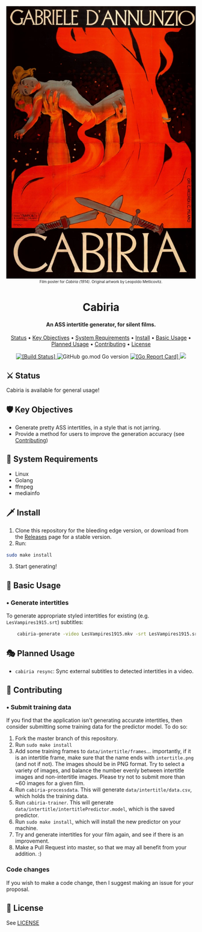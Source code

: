 <div align="center"><img src="cabiria-1914-poster.webp" alt="Film poster for Cabiria (1914)"></div>
<div align="center"><small><sup>Film poster for <i>Cabiria (1914)</i>. Original artwork by Leopoldo Metlicovitz.</sup></small></div>
<h1 align="center">
  Cabiria
</h1>

<h4 align="center"> An ASS intertitle generator, for silent films.</a></h4>

<p align="center">
  <a href="#-status">Status</a> •
  <a href="#-key-objectives">Key Objectives</a> •
  <a href="#-system-requirements">System Requirements</a> •
  <a href="#-install">Install</a> •
  <a href="#-basic-usage">Basic Usage</a> •
  <a href="#-planned-usage">Planned Usage</a> •
  <a href="#-contributing">Contributing</a> •
  <a href="#-license">License</a>
</p>

<p align="center">
  <a href="https://travis-ci.com/liampulles/cabiria">
    <img src="https://travis-ci.com/liampulles/cabiria.svg?branch=master" alt="[Build Status]">
  </a>
    <img alt="GitHub go.mod Go version" src="https://img.shields.io/github/go-mod/go-version/liampulles/cabiria">
  <a href="https://goreportcard.com/report/github.com/liampulles/cabiria">
    <img src="https://goreportcard.com/badge/github.com/liampulles/cabiria" alt="[Go Report Card]">
  </a>
  <a href="https://codecov.io/gh/liampulles/cabiria">
    <img src="https://codecov.io/gh/liampulles/cabiria/branch/master/graph/badge.svg" />
  </a>
</p>

## ⚔️ Status

Cabiria is available for general usage!

## 🛡️ Key Objectives

* Generate pretty ASS intertitles, in a style that is not jarring.
* Provide a method for users to improve the generation accuracy (see [Contributing](#-contributing))

## 👺 System Requirements

* Linux
* Golang
* ffmpeg
* mediainfo

## 🗡️ Install

  1. Clone this repository for the bleeding edge version, or download from the [Releases](https://github.com/liampulles/cabiria/releases) page for a stable version.
  2. Run:

  ```bash
  sudo make install
  ```

  3. Start generating!

## 🤺 Basic Usage

### • Generate intertitles

To generate appropriate styled intertitles for existing (e.g. `LesVampires1915.srt`) subtitles:

```bash
    cabiria-generate -video LesVampires1915.mkv -srt LesVampires1915.srt -ass LesVampires1915.ass
```

## 🎭 Planned Usage

* `cabiria resync`: Sync external subtitles to detected intertitles in a video.

## 🐉 Contributing

### • Submit training data

If you find that the application isn't generating accurate intertitles, then consider submitting some training data for the predictor model. To do so:

  1. Fork the master branch of this repository.
  1. Run `sudo make install`
  1. Add some training frames to `data/intertitle/frames`... importantly, if it is an intertitle frame, make sure that the name ends with `intertitle.png` (and not if not). The images should be in PNG format. Try to select a variety of images, and balance the number evenly between intertitle images and non-intertitle images. Please try not to submit more than ~60 images for a given film.
  1. Run `cabiria-processdata`. This will generate `data/intertitle/data.csv`, which holds the training data.
  1. Run `cabiria-trainer`. This will generate `data/intertitle/intertitlePredictor.model`, which is the saved predictor.
  1. Run `sudo make install`, which will install the new predictor on your machine.
  1. Try and generate intertitles for your film again, and see if there is an improvement.
  1. Make a Pull Request into master, so that we may all benefit from your addition. :)

### Code changes

If you wish to make a code change, then I suggest making an issue for your proposal.

## 🦄 License

See [LICENSE](LICENSE)